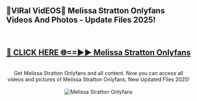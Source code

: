 <h2>🔴VIRal VidEOS🔴 Melissa Stratton Onlyfans Videos And Photos - Update Files 2025!</h2>
<br>
<div align="center">
<h2><a href="https://virallinks.top/odZfE0" rel="nofollow">🔴 CLICK HERE 🌐==►► Melissa Stratton Onlyfans</a></h2>
<br>
Get Melissa Stratton Onlyfans and all content. Now you can access all videos and pictures of Melissa Stratton Onlyfans. New Updated Files 2025!
<br>
<br>
<a href="https://virallinks.top/odZfE0" rel="nofollow" data-target="animated-image.originalLink"><img src="https://i.imgur.com/dJHk4Zq.gif)" alt="Melissa Stratton Onlyfans" style="max-width: 100%; display: inline-block;" data-target="animated-image.originalImage"></a>
</div>
<br>
